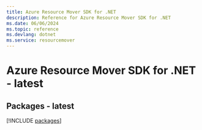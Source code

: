 ```yaml
---
title: Azure Resource Mover SDK for .NET
description: Reference for Azure Resource Mover SDK for .NET
ms.date: 06/06/2024
ms.topic: reference
ms.devlang: dotnet
ms.service: resourcemover
---
```

# Azure Resource Mover SDK for .NET - latest
## Packages - latest
[!INCLUDE [packages](resource-mover-index.md)]